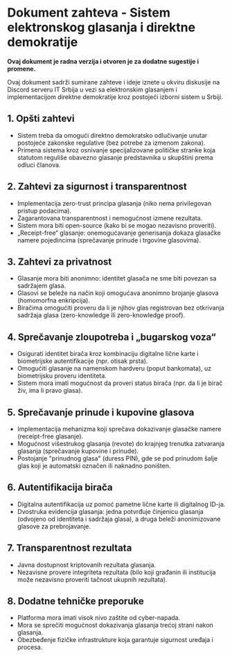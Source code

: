 # Dokument zahteva - Sistem elektronskog glasanja i direktne demokratije

**Ovaj dokument je radna verzija i otvoren je za dodatne sugestije i promene.**

Ovaj dokument sadrži sumirane zahteve i ideje iznete u okviru diskusije na Discord serveru IT Srbija u vezi sa elektronskim glasanjem i implementacijom direktne demokratije kroz postojeći izborni sistem u Srbiji.

## 1. Opšti zahtevi
- Sistem treba da omogući direktno demokratsko odlučivanje unutar postojeće zakonske regulative (bez potrebe za izmenom zakona).
- Primena sistema kroz osnivanje specijalizovane političke stranke koja statutom reguliše obavezno glasanje predstavnika u skupštini prema odluci članova.

## 2. Zahtevi za sigurnost i transparentnost
- Implementacija zero-trust principa glasanja (niko nema privilegovan pristup podacima).
- Zagarantovana transparentnost i nemogućnost izmene rezultata.
- Sistem mora biti open-source (kako bi se mogao nezavisno proveriti).
- „Receipt-free“ glasanje: onemogućavanje generisanja dokaza glasačke namere pojedincima (sprečavanje prinude i trgovine glasovima).

## 3. Zahtevi za privatnost
- Glasanje mora biti anonimno: identitet glasača ne sme biti povezan sa sadržajem glasa.
- Glasovi se beleže na način koji omogućava anonimno brojanje glasova (homomorfna enkripcija).
- Biračima omogućiti proveru da li je njihov glas registrovan bez otkrivanja sadržaja glasa (zero-knowledge ili zero-knowledge proof).

## 4. Sprečavanje zloupotreba i „bugarskog voza“
- Osigurati identitet birača kroz kombinaciju digitalne lične karte i biometrijske autentifikacije (npr. otisak prsta).
- Omogućiti glasanje na namenskom hardveru (poput bankomata), uz biometrijsku proveru identiteta.
- Sistem mora imati mogućnost da proveri status birača (npr. da li je birač živ, ima li pravo glasa).

## 5. Sprečavanje prinude i kupovine glasova
- Implementacija mehanizma koji sprečava dokazivanje glasačke namere (receipt-free glasanje).
- Mogućnost višestrukog glasanja (revote) do krajnjeg trenutka zatvaranja glasanja (sprečavanje kupovine i prinude).
- Postojanje "prinudnog glasa" (duress PIN), gde se pod prinudom šalje glas koji je automatski označen ili naknadno poništen.

## 6. Autentifikacija birača
- Digitalna autentifikacija uz pomoć pametne lične karte ili digitalnog ID-ja.
- Dvostruka evidencija glasanja: jedna potvrđuje činjenicu glasanja (odvojeno od identiteta i sadržaja glasa), a druga beleži anonimizovane glasove za prebrojavanje.

## 7. Transparentnost rezultata
- Javna dostupnost kriptovanih rezultata glasanja.
- Nezavisne provere integriteta rezultata (bilo koji građanin ili institucija može nezavisno proveriti tačnost ukupnih rezultata).

## 8. Dodatne tehničke preporuke
- Platforma mora imati visok nivo zaštite od cyber-napada.
- Mora se sprečiti mogućnost dokazivanja glasanja trećoj strani nakon glasanja.
- Obezbeđenje fizičke infrastrukture koja garantuje sigurnost uređaja i procesa.

